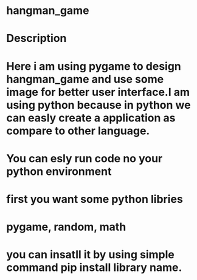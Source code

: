 # hangman_game
# Description
# Here i am using pygame to design hangman_game and use some image for better user interface.I am using python because in python we can easly create a application as compare to other language.
# You can esly run code no your python environment 
# first you want some python libries 
# pygame, random, math 
# you can insatll it by using simple command pip install library name.
